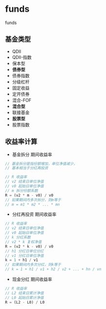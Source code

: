 # funds
funds


## 基金类型

+ QDII
+ QDII-指数
+ 保本型
+ **债券型**
+ 债券指数
+ 分级杠杆
+ 固定收益
+ 定开债券
+ 混合-FOF
+ **混合型**
+ 联接基金
+ **股票型**
+ 股票指数


## 收益率计算

+ 基金拆分 期间收益率

```javascript
// 基金拆分是指份额增加，单位净值减少，
// 基本相当于分红再投资

// R 收益率
// v2 结束日单位净值
// v0 起始日单位净值
// m 拆分份额系数
R = (v2 * m - v0) / v0
// 如果期间内多次拆分，则m等于
// m = m1 * m2 * ... * mn
```

+ 分红再投资 期间收益率

```javascript
// R 收益率
// v2 结束日单位净值
// v0 起始日单位净值
// k 分红系数
// v2 * k 复权净值
R = (v2 * k - v0) / v0
// h1 分红日单位分红
// v1 分红日单位净值
k = 1 + h1 / v1
// 如果期间内多次分红，则k等于
// k = 1 + h1 / v1 + h2 / v2 + ... + hn / vn
```

+ 现金分红 期间收益率

```javascript
// R 收益率
// L2 结束日累计净值
// L0 起始日累计净值
R = (L2 - L0) / L0
```
